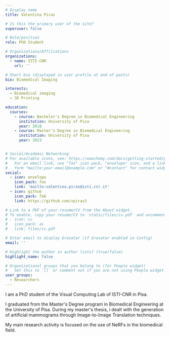 ```yaml
---
# Display name
title: Valentina Piras

# Is this the primary user of the site?
superuser: false

# Role/position
role: PhD Student

# Organizations/Affiliations
organizations:
  - name: ISTI-CNR
    url: ''

# Short bio (displayed in user profile at end of posts)
bio: Biomedical Imaging

interests:
  - Biomedical imaging
  - 3D Printing

education:
  courses:
    - course: Bachelor's Degree in Biomedical Engineering
      institution: University of Pisa
      year: 2018
    - course: Master's Degree in Biomedical Engineering
      institution: University of Pisa
      year: 2023


# Social/Academic Networking
# For available icons, see: https://wowchemy.com/docs/getting-started/page-builder/#icons
#   For an email link, use "fas" icon pack, "envelope" icon, and a link in the
#   form "mailto:your-email@example.com" or "#contact" for contact widget.
social:
  - icon: envelope
    icon_pack: fas
    link: 'mailto:valentina.piras@isti.cnr.it'
  - icon: github
    icon_pack: fab
    link: https://github.com/vpiras3

# Link to a PDF of your resume/CV from the About widget.
# To enable, copy your resume/CV to `static/files/cv.pdf` and uncomment the lines below.
# - icon: cv
#   icon_pack: ai
#   link: files/cv.pdf

# Enter email to display Gravatar (if Gravatar enabled in Config)
email: ''

# Highlight the author in author lists? (true/false)
highlight_name: false

# Organizational groups that you belong to (for People widget)
#   Set this to `[]` or comment out if you are not using People widget.
user_groups:
  - Researchers
---
```


I am a PhD student of the Visual Computing Lab of ISTI-CNR in Pisa.

I graduated from the Master's Degree program in Biomedical Engineering at the University of Pisa. During my master's thesis, i dealt with the generation of artificial mammograms through Image-to-Image Translation techniques. 

My main research activity is focused on the use of NeRFs in the biomedical field.